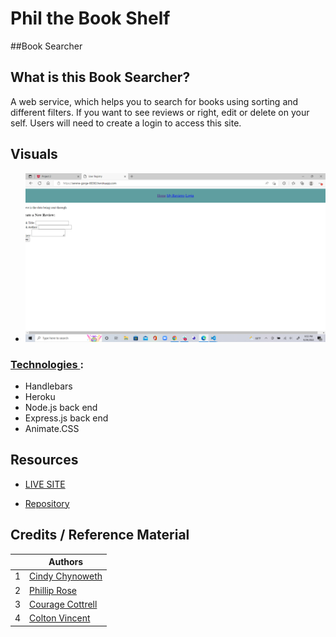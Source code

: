 # Phil the Book Shelf 

##Book Searcher

## What is this Book Searcher?


A web service, which helps you to search for books using sorting and different filters.  If you want to see reviews or right, edit or delete on your self.  Users will need to create a login to access this site.  


## Visuals

- ![Book Searcher Tacker Screehshot](./images/project02.png)

### <ins> Technologies </ins>:

- Handlebars
- Heroku
- Node.js back end
- Express.js back end
- Animate.CSS



## Resources

- [LIVE SITE](https://serene-gorge-80363.herokuapp.com/)

- [Repository](https://github.com/PhillipRose/Book-Searcher)



## Credits / Reference Material
|                                                                                               | Authors                                                  |
| -------------------------------------------------------------------------------------------------------------------------------------- | ------------------------------------------------------- |
| 1     | [Cindy Chynoweth](https://github.com/Cinderbeast)                  |
| 2     | [Phillip Rose](https://github.com/Logan2391)              |
| 3     | [Courage Cottrell](https://github.com/ccottrell52)                  |
| 4     | [Colton Vincent](https://github.com/ColtonVincent)    |

